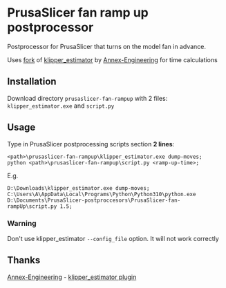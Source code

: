 # PrusaSlicer fan ramp up postprocessor

Postprocessor for PrusaSlicer that turns on the model fan in advance.

Uses [fork](https://github.com/ralex2304/klipper_estimator) of [klipper_estimator](https://github.com/Annex-Engineering/klipper_estimator) by [Annex-Engineering](https://github.com/Annex-Engineering) for time calculations

## Installation
Download directory `prusaslicer-fan-rampup` with 2 files: `klipper_estimator.exe` and `script.py`

## Usage
Type in PrusaSlicer postprocessing scripts section **2 lines**:

```
<path>\prusaslicer-fan-rampup\klipper_estimator.exe dump-moves;
python <path>\prusaslicer-fan-rampup\script.py <ramp-up-time>;
```

E.g.

```
D:\Downloads\klipper_estimator.exe dump-moves;
C:\Users\A\AppData\Local\Programs\Python\Python310\python.exe D:\Documents\PrusaSlicer-postproccesors\PrusaSlicer-fan-rampUp\script.py 1.5;
```

### Warning
Don't use klipper_estimator `--config_file` option. It will not work correctly

## Thanks

[Annex-Engineering](https://github.com/Annex-Engineering) - [klipper_estimator plugin](https://github.com/Annex-Engineering/klipper_estimator)